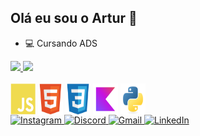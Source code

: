 ## Olá eu sou o Artur 👋

- 💻 Cursando ADS

<div>
  <a href="https://github.com/Tunuartur">
    <img height="180em" src="https://github-readme-stats.vercel.app/api?username=Tunuartur&show_icons=true&theme=dark&include_all_commits=true&count_private=true" />
  </a>
  <img height="180em" src="https://github-readme-stats.vercel.app/api/top-langs/?username=Tunuartur&layout=compact&langs_count=16&theme=dark" />
</div>

<div style="display: inline-block;">
  <br>
  <img align="center" alt="Tunu-Js" height="50" width="40" src="https://raw.githubusercontent.com/devicons/devicon/master/icons/javascript/javascript-plain.svg" />
  <img align="center" alt="Tunu-HTML" height="50" width="40" src="https://raw.githubusercontent.com/devicons/devicon/master/icons/html5/html5-original.svg" />
  <img align="center" alt="Tunu-CSS" height="50" width="40" src="https://raw.githubusercontent.com/devicons/devicon/master/icons/css3/css3-original.svg" />
  <img align="center" alt="Tunu-Kotlin" height="50" width="40" src="https://raw.githubusercontent.com/devicons/devicon/master/icons/kotlin/kotlin-original.svg" />
  <img align="center" alt="Rafa-Python" height="50" width="40" src="https://raw.githubusercontent.com/devicons/devicon/master/icons/python/python-original.svg" />
</div>

<div>
  <a href="https://instagram.com/tunuartur" target="_blank">
    <img src="https://img.shields.io/badge/-Instagram-%23E4405F?style=for-the-badge&logo=instagram&logoColor=white" alt="Instagram">
  </a>
  <a href="https://discord.gg/Tunuzinho" target="_blank">
    <img src="https://img.shields.io/badge/Discord-7289DA?style=for-the-badge&logo=discord&logoColor=white" alt="Discord">
  </a>
  <a href="mailto:tunuartur@gmail.comh">
    <img src="https://img.shields.io/badge/-Gmail-%23333?style=for-the-badge&logo=gmail&logoColor=white" alt="Gmail">
  </a>
  <a href="https://www.linkedin.com/in/artur-santos-tunu-45875016a" target="_blank">
    <img src="https://img.shields.io/badge/-LinkedIn-%230077B5?style=for-the-badge&logo=linkedin&logoColor=white" alt="LinkedIn">
  </a>
</div>

